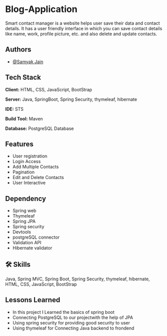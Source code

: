 # Blog-Application

Smart contact manager is a website helps user save their data and contact details. It has a user friendly interface in which you can save contact details like name, work, profile picture, etc. and also delete and update contacts.


## Authors

- [@Samyak Jain](https://www.github.com/roboanonymous)

## Tech Stack

**Client:** HTML, CSS, JavaScript, BootStrap

**Server:** Java, SpringBoot, Spring Security, thymeleaf, hibernate

**IDE:** STS

**Build Tool:** Maven

**Database:** PostgreSQL Database



## Features

- User registration
- Login Access
- Add Multiple Contacts
- Pagination
- Edit and Delete Contacts
- User Interactive


##  Dependency

- Spring web
- Thymeleaf
- Spring JPA
- Spring security
- Devtools
- postgreSQL connector
- Validation API
- Hibernate validator


## 🛠 Skills
Java, Spring MVC, Spring Boot, Spring Security, thymeleaf, hibernate, HTML, CSS, JavaScript, BootStrap


## Lessons Learned

- In this project I Learned the basics of spring boot
- Connecting PostgreSQL to our projectwith the help of JPA
- Using spring security for providing good security to user
- Using thymeleaf for Connecting Java backend to frondend



